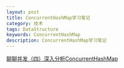 ```yaml
---
layout: post
title: ConcurrentHashMap学习笔记
category: 技术
tags: DataStructure
keywords: ConcurrentHashMap
description: ConcurrentHashMap学习笔记
---
```


[聊聊并发（四）深入分析ConcurrentHashMap](http://ifeve.com/concurrenthashmap/)